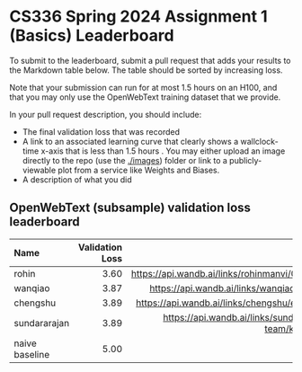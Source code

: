 # CS336 Spring 2024 Assignment 1 (Basics) Leaderboard

To submit to the leaderboard, submit a pull request that adds your results to
the Markdown table below. The table should be sorted by increasing loss.

Note that your submission can run for at most 1.5 hours on an H100, and that you
may only use the OpenWebText training dataset that we provide.

In your pull request description, you should include:

- The final validation loss that was recorded
- A link to an associated learning curve that clearly shows a wallclock-time
  x-axis that is less than 1.5 hours . You may either upload an image directly
  to the repo (use the [./images](./images)) folder or link to a
  publicly-viewable plot from a service like Weights and Biases.
- A description of what you did


## OpenWebText (subsample) validation loss leaderboard

| Name                  | Validation Loss | Link                                         |
|:----------------------|----------------:|---------------------------------------------:|
| rohin                 |            3.60 |https://api.wandb.ai/links/rohinmanvi/0xenuz30|
| wanqiao               |            3.87 | https://api.wandb.ai/links/wanqiao/h6rztej8  |
| chengshu              |            3.89 | https://api.wandb.ai/links/chengshu/e78x7qnz |
| sundararajan          |            3.89 | https://api.wandb.ai/links/sundararajan-team/kvqmagh7 |
| naive baseline        |            5.00 |                                              |
